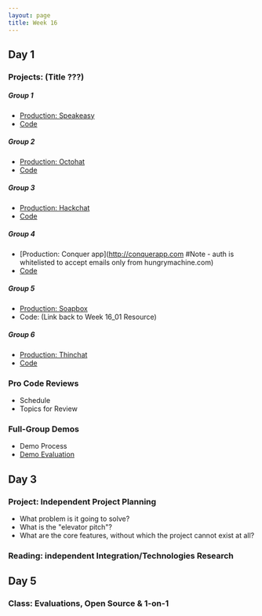 ```yaml
---
layout: page
title: Week 16
---
```


## Day 1

### Projects: (Title ???)

##### Group 1

* [Production: Speakeasy](http://speakeasy.im)
* [Code](https://github.com/nisargshah100/speakeasy_app)

##### Group 2

* [Production: Octohat](http://octo-chat.in)
* [Code](http://github.com/organizations/HA-OctoChat)

##### Group 3

* [Production: Hackchat](http://hackchat.in)
* [Code](https://github.com/hackchat)

##### Group 4

* [Production: Conquer app](http://conquerapp.com  #Note - auth is whitelisted to accept emails only from hungrymachine.com)
* [Code](https://github.com/HungryAcademyTeam4)

##### Group 5

* [Production: Soapbox](http://soapbox.im)
* Code: (Link back to Week 16_01 Resource)

##### Group 6

* [Production: Thinchat](http://thinchat.com)
* [Code](http://github.com/thinchat)

### Pro Code Reviews

* Schedule
* Topics for Review

### Full-Group Demos

* Demo Process
* [Demo Evaluation](https://docs.google.com/spreadsheet/viewform?fromEmail=true&formkey=dDU1aVQwQ2p2TzljdFc2V3U3Y1p6ZGc6MQ)

## Day 3

### Project: Independent Project Planning

* What problem is it going to solve?
* What is the "elevator pitch"?
* What are the core features, without which the project cannot exist at all?

### Reading: independent Integration/Technologies Research

## Day 5

### Class: Evaluations, Open Source & 1-on-1

